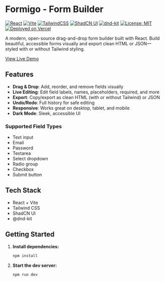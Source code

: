 # Formigo - Form Builder

[![React](https://img.shields.io/badge/React-18-61dafb?logo=react&logoColor=white&style=for-the-badge)](https://react.dev/)
[![Vite](https://img.shields.io/badge/Vite-4.5-646cff?logo=vite&logoColor=white&style=for-the-badge)](https://vitejs.dev/)
[![TailwindCSS](https://img.shields.io/badge/TailwindCSS-3-06b6d4?logo=tailwindcss&logoColor=white&style=for-the-badge)](https://tailwindcss.com/)
[![ShadCN UI](https://img.shields.io/badge/ShadCN_UI-gray?style=for-the-badge)](https://ui.shadcn.com/)
[![dnd-kit](https://img.shields.io/badge/dnd--kit-6.1-4b5563?style=for-the-badge)](https://dndkit.com/)
[![License: MIT](https://img.shields.io/badge/License-MIT-yellow.svg?style=for-the-badge)](https://opensource.org/licenses/MIT)
[![Deployed on Vercel](https://img.shields.io/badge/Deployed%20on-Vercel-black?style=for-the-badge)](https://formigo.ihfaz.com/)

A modern, open-source drag-and-drop form builder built with React. Build beautiful, accessible forms visually and export clean HTML or JSON—styled with or without Tailwind styling.

[View Live Demo](https://formigo-six.vercel.app/)

## Features

- **Drag & Drop**: Add, reorder, and remove fields visually
- **Live Editing**: Edit field labels, names, placeholders, required, and more
- **Export**: Copy/export as clean HTML (with or without Tailwind) or JSON
- **Undo/Redo**: Full history for safe editing
- **Responsive**: Works great on desktop, tablet, and mobile
- **Dark Mode**: Sleek, accessible UI

### Supported Field Types
- Text input
- Email
- Password
- Textarea
- Select dropdown
- Radio group
- Checkbox
- Submit button

## Tech Stack
- React + Vite
- Tailwind CSS
- ShadCN UI
- @dnd-kit

## Getting Started

1. **Install dependencies:**
   ```bash
   npm install
   ```
2. **Start the dev server:**
   ```bash
   npm run dev
   ```
